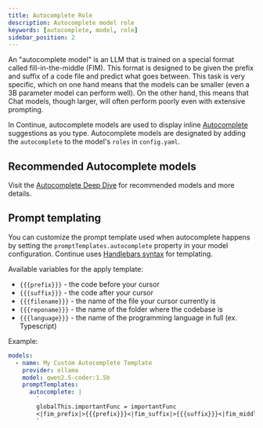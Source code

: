 ```yaml
---
title: Autocomplete Role
description: Autocomplete model role
keywords: [autocomplete, model, role]
sidebar_position: 2
---
```


An "autocomplete model" is an LLM that is trained on a special format called fill-in-the-middle (FIM). This format is designed to be given the prefix and suffix of a code file and predict what goes between. This task is very specific, which on one hand means that the models can be smaller (even a 3B parameter model can perform well). On the other hand, this means that Chat models, though larger, will often perform poorly even with extensive prompting.

In Continue, autocomplete models are used to display inline [Autocomplete](../../autocomplete/how-to-use-it.md) suggestions as you type. Autocomplete models are designated by adding the `autocomplete` to the model's `roles` in `config.yaml`.

## Recommended Autocomplete models

Visit the [Autocomplete Deep Dive](../deep-dives/autocomplete.mdx) for recommended models and more details.

## Prompt templating

You can customize the prompt template used when autocomplete happens by setting the `promptTemplates.autocomplete` property in your model configuration. Continue uses [Handlebars syntax](https://handlebarsjs.com/guide/) for templating.

Available variables for the apply template:

- `{{{prefix}}}` - the code before your cursor
- `{{{suffix}}}` - the code after your cursor
- `{{{filename}}}` - the name of the file your cursor currently is
- `{{{reponame}}}` - the name of the folder where the codebase is
- `{{{language}}}` - the name of the programming language in full (ex. Typescript)

Example:

```yaml
models:
  - name: My Custom Autocomplete Template
    provider: ollama
    model: qwen2.5-coder:1.5b
    promptTemplates:
      autocomplete: |
        `
        globalThis.importantFunc = importantFunc
        <|fim_prefix|>{{{prefix}}}<|fim_suffix|>{{{suffix}}}<|fim_middle|>
        `
```